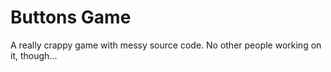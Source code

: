 Buttons Game
===========

A really crappy game with messy source code.  No other people working on it, though...

